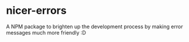 # nicer-errors
A NPM package to brighten up the development process by making error messages much more friendly :D
